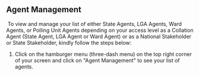 ## Agent Management

​
To view and manage your list of either State Agents, LGA Agents, Ward Agents, or Polling Unit Agents depending on your access level as a Collation Agent (State Agent, LGA Agent or Ward Agent) or as a National Stakeholder or State Stakeholder, kindly follow the steps below:
​

1. Click on the hamburger menu (three-dash menu) on the top right corner of your screen and click on "Agent Management" to see your list of agents.
   ​
